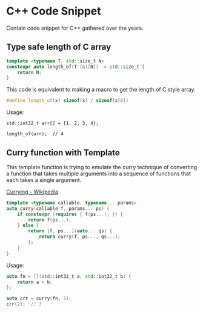 # C++ Code Snippet

Contain code snippet for C++ gathered over the years.

## Type safe length of C array

```cpp
template <typename T, std::size_t N>
constexpr auto length_of(T (&)[N]) -> std::size_t {
    return N;
}
```

This code is equivalent to making a macro to get the length of C style array.

```cpp
#define length_of(x) sizeof(x) / sizeof(x[0])
```

Usage:
```
std::int32_t arr[] = {1, 2, 3, 4};

length_of(arr);  // 4
```

## Curry function with Template

This template function is trying to emulate the curry technique of converting a
function that takes multiple arguments into a sequence of functions that each
takes a single argument.

[Currying - Wikipedia](https://en.wikipedia.org/wiki/Currying).

```cpp
template <typename callable, typename... params>
auto curry(callable f, params... ps) {
    if constexpr (requires { f(ps...); }) {
        return f(ps...);
    } else {
        return [f, ps...](auto... qs) {
            return curry(f, ps..., qs...);
        };
    }
}
```

Usage:

```cpp
auto fn = [](std::int32_t a, std::int32_t b) {
    return a + b;
};

auto crr = curry(fn, 1);
crr(2);  // 3
```

